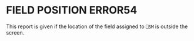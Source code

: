 




<h1 class="heading"><span class="name">FIELD POSITION ERROR</span><span class="command">54</span></h1>

This report is given if the location of the field assigned to `⎕SM` is outside the screen.



